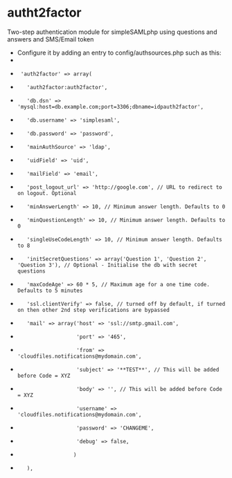 autht2factor
==========

Two-step authentication module for simpleSAMLphp using questions and answers and SMS/Email token

 * Configure it by adding an entry to config/authsources.php such as this:
 *
 *      'auth2factor' => array(
 *        'auth2factor:auth2factor',
 *        'db.dsn' => 'mysql:host=db.example.com;port=3306;dbname=idpauth2factor',
 *        'db.username' => 'simplesaml',
 *        'db.password' => 'password',
 *        'mainAuthSource' => 'ldap',
 *        'uidField' => 'uid',
 *        'mailField' => 'email',
 *        'post_logout_url' => 'http://google.com', // URL to redirect to on logout. Optional
 *        'minAnswerLength' => 10, // Minimum answer length. Defaults to 0
 *        'minQuestionLength' => 10, // Minimum answer length. Defaults to 0
 *        'singleUseCodeLength' => 10, // Minimum answer length. Defaults to 8
 *        'initSecretQuestions' => array('Question 1', 'Question 2', 'Question 3'), // Optional - Initialise the db with secret questions
 *        'maxCodeAge' => 60 * 5, // Maximum age for a one time code. Defaults to 5 minutes
 *        'ssl.clientVerify' => false, // turned off by default, if turned on then other 2nd step verifications are bypassed
 *        'mail' => array('host' => 'ssl://smtp.gmail.com',
 *                        'port' => '465',
 *                        'from' => 'cloudfiles.notifications@mydomain.com',
 *                        'subject' => '**TEST**', // This will be added before Code = XYZ
 *                        'body' => '', // This will be added before Code = XYZ
 *                        'username' => 'cloudfiles.notifications@mydomain.com',
 *                        'password' => 'CHANGEME',
 *                        'debug' => false,
 *                       )
 *        ),
